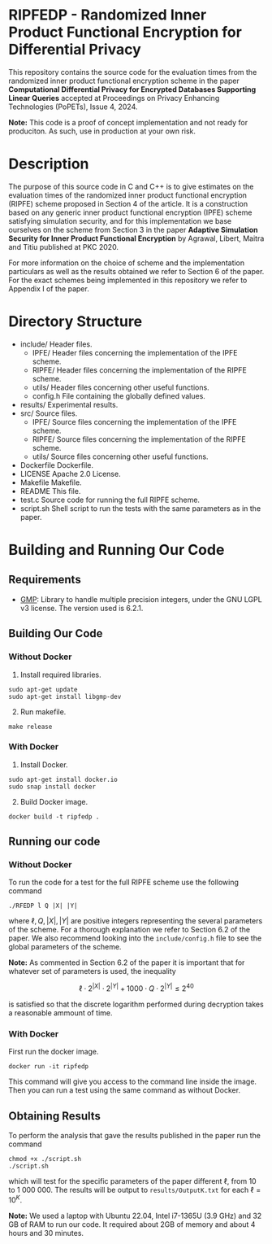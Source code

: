 # RIPFEDP - Randomized Inner Product Functional Encryption for Differential Privacy
This repository contains the source code for the evaluation times from the randomized inner product functional encryption scheme in the paper **Computational Differential Privacy for Encrypted Databases Supporting Linear Queries** accepted at Proceedings on Privacy Enhancing Technologies (PoPETs), Issue 4, 2024. 

**Note:** This code is a proof of concept implementation and not ready for produciton. As such, use in production at your own risk.

# Description

The purpose of this source code in C and C++ is to give estimates on the evaluation times of the randomized inner product functional encryption (RIPFE) scheme proposed in Section 4 of the article. It is a construction based on any generic inner product functional encryption (IPFE) scheme satisfying simulation security, and for this implementation we base ourselves on the scheme from Section 3 in the paper **Adaptive Simulation Security for Inner Product Functional Encryption** by Agrawal, Libert, Maitra and Titiu published at PKC 2020.

For more information on the choice of scheme and the implementation particulars as well as the results obtained we refer to Section 6 of the paper. For the exact schemes being implemented in this repository we refer to Appendix I of the paper.

# Directory Structure

- include/ Header files.
    - IPFE/ Header files concerning the implementation of the IPFE scheme.
    - RIPFE/ Header files concerning the implementation of the RIPFE scheme.
    - utils/ Header files concerning other useful functions.
    - config.h File containing the globally defined values.
- results/ Experimental results.
- src/ Source files.
    - IPFE/ Source files concerning the implementation of the IPFE scheme.
    - RIPFE/ Source files concerning the implementation of the RIPFE scheme.
    - utils/ Source files concerning other useful functions.
- Dockerfile Dockerfile.
- LICENSE Apache 2.0 License.
- Makefile Makefile.
- README This file.
- test.c Source code for running the full RIPFE scheme.
- script.sh Shell script to run the tests with the same parameters as in the paper.

# Building and Running Our Code

## Requirements 

- [GMP](https://gmplib.org/): Library to handle multiple precision integers, under the GNU LGPL v3 license. The version used is 6.2.1. 

## Building Our Code

### Without Docker

1. Install required libraries.
```
sudo apt-get update
sudo apt-get install libgmp-dev
```
2. Run makefile.
```
make release
```

### With Docker

1. Install Docker.
```
sudo apt-get install docker.io
sudo snap install docker
```

2. Build Docker image.
```
docker build -t ripfedp .
```

## Running our code

### Without Docker

To run the code for a test for the full RIPFE scheme use the following command
```
./RFEDP l Q |X| |Y|
```
where $\ell,Q,|X|,|Y|$ are positive integers representing the several parameters of the scheme. For a thorough explanation we refer to Section 6.2 of the paper. We also recommend looking into the ```include/config.h``` file to see the global parameters of the scheme.

**Note:** As commented in Section 6.2 of the paper it is important that for whatever set of parameters is used, the inequality

$$\ell\cdot 2^{|X|}\cdot 2^{|Y|}+1000\cdot Q\cdot 2^{|Y|}\leq 2^{40}$$

is satisfied so that the discrete logarithm performed during decryption takes a reasonable ammount of time.

### With Docker

First run the docker image.
```
docker run -it ripfedp
```

This command will give you access to the command line inside the image. Then you can run a test using the same command as without Docker.

## Obtaining Results

To perform the analysis that gave the results published in the paper run the command
```
chmod +x ./script.sh
./script.sh
```
which will test for the specific parameters of the paper different $\ell$, from 10 to 1 000 000. The results will be output to ```results/OutputK.txt``` for each $\ell=10^K$.

**Note:** We used a laptop with Ubuntu 22.04, Intel i7-1365U (3.9 GHz) and 32 GB of RAM to run our code. It required about 2GB of memory and about 4 hours and 30 minutes.
